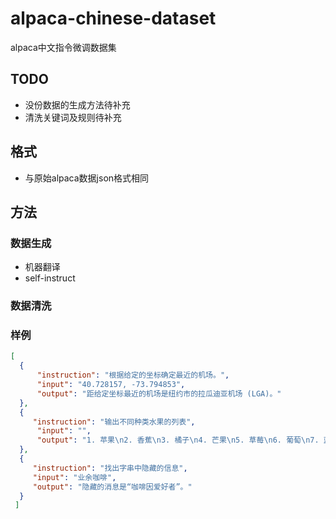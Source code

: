 # alpaca-chinese-dataset
alpaca中文指令微调数据集

## TODO
- 没份数据的生成方法待补充
- 清洗关键词及规则待补充

## 格式
- 与原始alpaca数据json格式相同

## 方法

### 数据生成
- 机器翻译
- self-instruct

### 数据清洗

### 样例

``` json
[
  {
      "instruction": "根据给定的坐标确定最近的机场。",
      "input": "40.728157, -73.794853",
      "output": "距给定坐标最近的机场是纽约市的拉瓜迪亚机场 (LGA)。"
  },
  {
     "instruction": "输出不同种类水果的列表",
      "input": "",
      "output": "1. 苹果\n2. 香蕉\n3. 橘子\n4. 芒果\n5. 草莓\n6. 葡萄\n7. 蓝莓\n8. 樱桃\n9. 猕猴桃\n10. 甜瓜\n11.菠萝\n12. 李子\n13.桃子"
  },
  {
     "instruction": "找出字串中隐藏的信息",
     "input": "业余咖啡",
     "output": "隐藏的消息是“咖啡因爱好者”。"
  }
 ]
```
